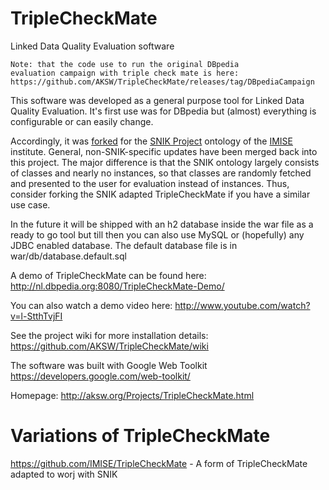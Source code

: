 TripleCheckMate
===============

Linked Data Quality Evaluation software

    Note: that the code use to run the original DBpedia 
    evaluation campaign with triple check mate is here:
    https://github.com/AKSW/TripleCheckMate/releases/tag/DBpediaCampaign

This software was developed as a general purpose tool for Linked Data Quality Evaluation.
It's first use was for DBpedia but (almost) everything is configurable or can easily change.

Accordingly, it was [forked](https://github.com/IMISE/TripleCheckMate) for the [SNIK Project](http://snik.eu/) ontology of the [IMISE](http://www.imise.uni-leipzig.de/) institute. General, non-SNIK-specific updates have been merged back into this project. The major difference is that the SNIK ontology largely consists of classes and nearly no instances, so that classes are randomly fetched and presented to the user for evaluation instead of instances. Thus, consider forking the SNIK adapted TripleCheckMate if you have a similar use case.

In the future it will be shipped with an h2 database inside the war file as a ready to go tool but till then you can also use MySQL or (hopefully) any JDBC enabled database. The default database file is in war/db/database.default.sql

A demo of TripleCheckMate can be found here: http://nl.dbpedia.org:8080/TripleCheckMate-Demo/

You can also watch a demo video here: http://www.youtube.com/watch?v=l-StthTvjFI

See the project wiki for more installation details: https://github.com/AKSW/TripleCheckMate/wiki

The software was built with Google Web Toolkit
https://developers.google.com/web-toolkit/

Homepage: http://aksw.org/Projects/TripleCheckMate.html

Variations of TripleCheckMate
=============================

https://github.com/IMISE/TripleCheckMate - A form of TripleCheckMate adapted to worj with SNIK
